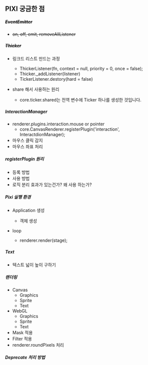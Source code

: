 ## PIXI 궁금한 점

##### ~~EventEmitter~~

- ~~on, off, emit, removeAllListener~~



##### ~~Thicker~~

- 링크드 리스트 만드는 과정
  - ThickerListener(fn, context = null, priority = 0, once = false);
  - Thicker._addListener(listener)
  - TickerListener.destory(hard = false)

- share 해서 사용하는 원리
    
    - core.ticker.shared는 전역 변수에 Ticker 하나를 생성한 것입니다.
    
    

##### InteractionManager

- renderer.plugins.interaction.mouse or pointer
  - core.CanvasRenderer.registerPlugin('interaction', InteractdionManager);
- 마우스 클릭 감지
- 마우스 좌표 처리



##### registerPlugin 원리

- 등록 방법
- 사용 방법
- 로직 분리 효과가 있는건가? 왜 사용 하는가?



##### Pixi 실행 환경

- Application 생성
  
  - 객체 생성
- loop
  
  - renderer.render(stage);
  
  

##### Text 

- 텍스트 넓이 높이 구하기



##### 랜더링

- Canvas
  - Graphics
  - Sprite
  - Text
- WebGL
  - Graphics
  - Sprite
  - Text
- Mask 적용
- Filter 적용
- renderer.roundPixels 처리



##### Deprecate 처리 방법

